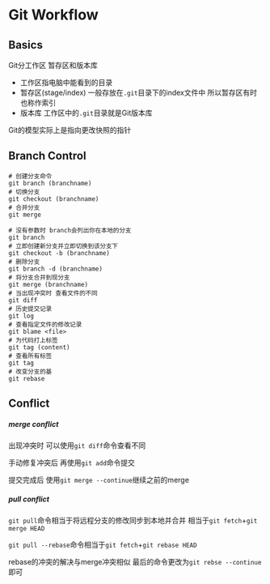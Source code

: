 # Git Workflow

## Basics

Git分工作区 暂存区和版本库

- 工作区指电脑中能看到的目录
- 暂存区(stage/index) 一般存放在`.git`目录下的index文件中 所以暂存区有时也称作索引
- 版本库 工作区中的`.git`目录就是Git版本库

Git的模型实际上是指向更改快照的指针

## Branch Control

```shell
# 创建分支命令
git branch (branchname)
# 切换分支
git checkout (branchname)
# 合并分支
git merge

# 没有参数时 branch会列出你在本地的分支
git branch
# 立即创建新分支并立即切换到该分支下
git checkout -b (branchname)
# 删除分支
git branch -d (branchname)
# 将分支合并到现分支
git merge (branchname)
# 当出现冲突时 查看文件的不同
git diff
# 历史提交记录
git log
# 查看指定文件的修改记录
git blame <file>
# 为代码打上标签
git tag (content)
# 查看所有标签
git tag
# 改变分支的基
git rebase
```

## Conflict

##### merge conflict

出现冲突时 可以使用`git diff`命令查看不同

手动修复冲突后 再使用`git add`命令提交

提交完成后 使用`git merge --continue`继续之前的merge

##### pull conflict

`git pull`命令相当于将远程分支的修改同步到本地并合并 相当于`git fetch`+`git merge HEAD`

`git pull --rebase`命令相当于`git fetch`+`git rebase HEAD`

rebase的冲突的解决与merge冲突相似 最后的命令更改为`git rebse --continue`即可